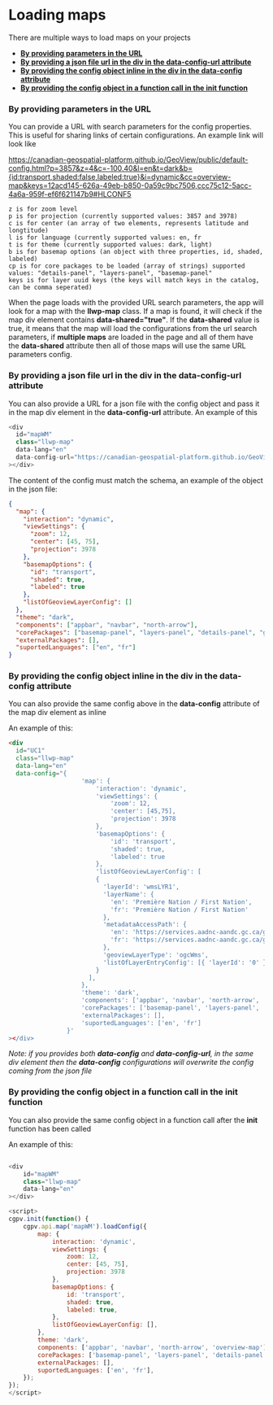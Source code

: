 # Loading maps

There are multiple ways to load maps on your projects

- [**By providing parameters in the URL**](#by-providing-parameters-in-the-url)
- [**By providing a json file url in the div in the data-config-url attribute**](#by-providing-a-json-file-url-in-the-div-in-the-data-config-url-attribute)
- [**By providing the config object inline in the div in the data-config attribute**](#by-providing-the-config-object-inline-in-the-div-in-the-data-config-attribute)
- [**By providing the config object in a function call in the init function**](#by-providing-the-config-object-in-a-function-call-in-the-init-function)

### By providing parameters in the URL

You can provide a URL with search parameters for the config properties. This is useful for sharing links of certain configurations. An example link will look like

https://canadian-geospatial-platform.github.io/GeoView/public/default-config.html?p=3857&z=4&c=-100,40&l=en&t=dark&b={id:transport,shaded:false,labeled:true}&i=dynamic&cc=overview-map&keys=12acd145-626a-49eb-b850-0a59c9bc7506,ccc75c12-5acc-4a6a-959f-ef6f621147b9#HLCONF5

```
z is for zoom level
p is for projection (currently supported values: 3857 and 3978)
c is for center (an array of two elements, represents latitude and longtitude)
l is for language (currently supported values: en, fr
t is for theme (currently supported values: dark, light)
b is for basemap options (an object with three properties, id, shaded, labeled)
cp is for core packages to be loaded (array of strings) supported values: "details-panel", "layers-panel", "basemap-panel"
keys is for layer uuid keys (the keys will match keys in the catalog, can be comma seperated)
```

When the page loads with the provided URL search parameters, the app will look for a map with the **llwp-map** class. If a map is found, it will check if the map div element contains **data-shared="true"**. If the **data-shared** value is true, it means that the map will load the configurations from the url search parameters, if **multiple maps** are loaded in the page and all of them have the **data-shared** attribute then all of those maps will use the same URL parameters config.

### By providing a json file url in the div in the data-config-url attribute

You can also provide a URL for a json file with the config object and pass it in the map div element in the **data-config-url** attribute. An example of this

```js
<div
  id="mapWM"
  class="llwp-map"
  data-lang="en"
  data-config-url="https://canadian-geospatial-platform.github.io/GeoView/public/configs/my-config.json"
></div>
```

The content of the config must match the schema, an example of the object in the json file:

```json
{
  "map": {
    "interaction": "dynamic",
    "viewSettings": {
      "zoom": 12,
      "center": [45, 75],
      "projection": 3978
    },
    "basemapOptions": {
      "id": "transport",
      "shaded": true,
      "labeled": true
    },
    "listOfGeoviewLayerConfig": []
  },
  "theme": "dark",
  "components": ["appbar", "navbar", "north-arrow"],
  "corePackages": ["basemap-panel", "layers-panel", "details-panel", "geolocator"],
  "externalPackages": [],
  "suportedLanguages": ["en", "fr"]
}
```

### By providing the config object inline in the div in the data-config attribute

You can also provide the same config above in the **data-config** attribute of the map div element as inline

An example of this:

```html
<div
  id="UC1"
  class="llwp-map"
  data-lang="en"
  data-config="{
                    'map': {
                        'interaction': 'dynamic',
                        'viewSettings': {
                            'zoom': 12,
                            'center': [45,75],
                            'projection': 3978
                        },
                        'basemapOptions': {
                            'id': 'transport',
                            'shaded': true,
                            'labeled': true
                        },
                        'listOfGeoviewLayerConfig': [
                        {
                          'layerId': 'wmsLYR1',
                          'layerName': {
                            'en': 'Première Nation / First Nation',
                            'fr': 'Première Nation / First Nation'
                          },
                          'metadataAccessPath': {
                            'en': 'https://services.aadnc-aandc.gc.ca/geomatics/services/Donnees_Ouvertes-Open_Data/Premiere_Nation_First_Nation/MapServer/WMSServer',
                            'fr': 'https://services.aadnc-aandc.gc.ca/geomatics/services/Donnees_Ouvertes-Open_Data/Premiere_Nation_First_Nation/MapServer/WMSServer'
                          },
                          'geoviewLayerType': 'ogcWms',
                          'listOfLayerEntryConfig': [{ 'layerId': '0' }]
                        }
                      ],
                    },
                    'theme': 'dark',
                    'components': ['appbar', 'navbar', 'north-arrow', 'overview-map'],
                    'corePackages': ['basemap-panel', 'layers-panel', 'details-panel', 'geolocator'],
                    'externalPackages': [],
                    'suportedLanguages': ['en', 'fr']
                }'
></div>
```

_Note: if you provides both **data-config** and **data-config-url**, in the same div element then the **data-config** configurations will overwrite the config coming from the json file_

### By providing the config object in a function call in the init function

You can also provide the same config object in a function call after the **init** function has been called

An example of this:

```js

<div
    id="mapWM"
    class="llwp-map"
    data-lang="en"
></div>

<script>
cgpv.init(function() {
    cgpv.api.map('mapWM').loadConfig({
        map: {
            interaction: 'dynamic',
            viewSettings: {
                zoom: 12,
                center: [45, 75],
                projection: 3978
            },
            basemapOptions: {
                id: 'transport',
                shaded: true,
                labeled: true,
            },
            listOfGeoviewLayerConfig: [],
        },
        theme: 'dark',
        components: ['appbar', 'navbar', 'north-arrow', 'overview-map'],
        corePackages: ['basemap-panel', 'layers-panel', 'details-panel', 'geolocator'],
        externalPackages: [],
        suportedLanguages: ['en', 'fr'],
    });
});
</script>

```
